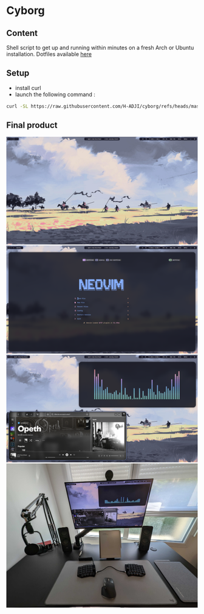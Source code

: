 # Cyborg

## Content

Shell script to get up and running within minutes on a fresh Arch or Ubuntu installation.
Dotfiles available [here](https://github.com/H-ADJI/dotfiles)

## Setup

- install curl
- launch the following command :

```bash
curl -SL https://raw.githubusercontent.com/H-ADJI/cyborg/refs/heads/master/init.sh | bash
```

## Final product

![wallpaper](./assets/wallpaper.png)
![neovim](./assets/neovim.png)
![cava](./assets/cava.png)
![workstation](./assets/workstation.jpg)
